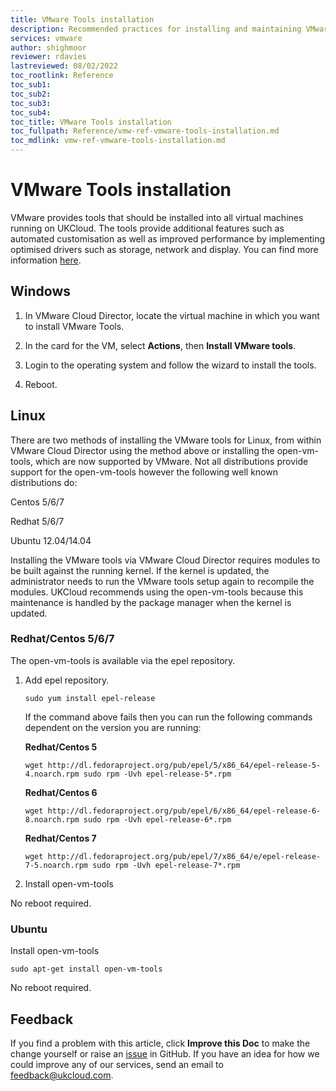 ```yaml
---
title: VMware Tools installation
description: Recommended practices for installing and maintaining VMware tools on the Assured platform
services: vmware
author: shighmoor
reviewer: rdavies
lastreviewed: 08/02/2022
toc_rootlink: Reference
toc_sub1: 
toc_sub2:
toc_sub3:
toc_sub4:
toc_title: VMware Tools installation
toc_fullpath: Reference/vmw-ref-vmware-tools-installation.md
toc_mdlink: vmw-ref-vmware-tools-installation.md
---
```


# VMware Tools installation

VMware provides tools that should be installed into all virtual machines running on UKCloud. The tools provide additional features such as automated customisation as well as improved performance by implementing optimised drivers such as storage, network and display. You can find more information [here](https://kb.vmware.com/selfservice/microsites/search.do?language=en_US&cmd=displayKC&externalId=340).

## Windows

1. In VMware Cloud Director, locate the virtual machine in which you want to install VMware Tools.

2. In the card for the VM, select **Actions**, then **Install VMware tools**.

3. Login to the operating system and follow the wizard to install the tools.

4. Reboot.

## Linux

There are two methods of installing the VMware tools for Linux, from within VMware Cloud Director using the method above or installing the open-vm-tools, which are now supported by VMware. Not all distributions provide support for the open-vm-tools however the following well known distributions do:

Centos 5/6/7

Redhat 5/6/7

Ubuntu 12.04/14.04

Installing the VMware tools via VMware Cloud Director requires modules to be built against the running kernel. If the kernel is updated, the administrator needs to run the VMware tools setup again to recompile the modules. UKCloud recommends using the open-vm-tools because this maintenance is handled by the package manager when the kernel is updated.

### Redhat/Centos 5/6/7

The open-vm-tools is available via the epel repository.

1. Add epel repository.

    `sudo yum install epel-release`

    If the command above fails then you can run the following commands dependent on the version you are running:

    **Redhat/Centos 5**

    `wget http://dl.fedoraproject.org/pub/epel/5/x86_64/epel-release-5-4.noarch.rpm sudo rpm -Uvh epel-release-5*.rpm`

    **Redhat/Centos 6**

    `wget http://dl.fedoraproject.org/pub/epel/6/x86_64/epel-release-6-8.noarch.rpm sudo rpm -Uvh epel-release-6*.rpm`

    **Redhat/Centos 7**

    `wget http://dl.fedoraproject.org/pub/epel/7/x86_64/e/epel-release-7-5.noarch.rpm sudo rpm -Uvh epel-release-7*.rpm`

2. Install open-vm-tools

No reboot required.

### Ubuntu

Install open-vm-tools

`sudo apt-get install open-vm-tools`

No reboot required.

## Feedback

If you find a problem with this article, click **Improve this Doc** to make the change yourself or raise an [issue](https://github.com/UKCloud/documentation/issues) in GitHub. If you have an idea for how we could improve any of our services, send an email to <feedback@ukcloud.com>.
